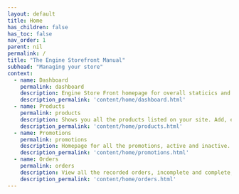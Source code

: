 ```yaml
---
layout: default
title: Home
has_children: false
has_toc: false
nav_order: 1
parent: nil
permalink: /
title: "The Engine Storefront Manual"
subhead: "Managing your store"
context:
  - name: Dashboard
    permalink: dashboard
    description: Engine Store Front homepage for overall staticics and sales reports
    description_permalink: 'content/home/dashboard.html'
  - name: Products
    permalink: products
    description: Shows you all the products listed on your site. Add, edit, clone or delete any product
    description_permalink: 'content/home/products.html'
  - name: Promotions
    permalink: promotions
    description: Homepage for all the promotions, active and inactive. Add, edit or delete promotions that are available on your site
    description_permalink: 'content/home/promotions.html'
  - name: Orders
    permalink: orders
    description: View all the recorded orders, incomplete and complete, and their status in live time
    description_permalink: 'content/home/orders.html'
---
```


[license_url]: https://github.com/enginecommerce/flight_manual/blob/master/LICENSE
[code_of_conduct_link]: /flight_manual/engineering/guides/code-of-conduct.html
